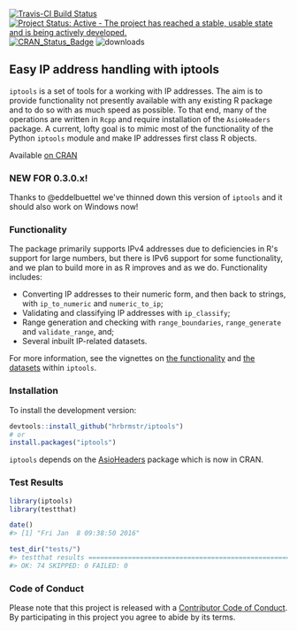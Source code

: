 
<!-- README.md is generated from README.Rmd. Please edit that file -->


[![Travis-CI Build Status](https://travis-ci.org/hrbrmstr/iptools.svg?branch=master)](https://travis-ci.org/hrbrmstr/iptools)
[![Project Status: Active - The project has reached a stable, usable state and is being actively developed.](http://www.repostatus.org/badges/0.1.0/active.svg)](http://www.repostatus.org/#active) 
[![CRAN_Status_Badge](http://www.r-pkg.org/badges/version/iptools)](http://cran.r-project.org/web/packages/iptools) 
![downloads](http://cranlogs.r-pkg.org/badges/grand-total/iptools)

## Easy IP address handling with iptools

`iptools` is a set of tools for a working with IP addresses. The aim is to provide functionality not presently available with any existing R package and to do so with as much speed as possible. To that end, many of the operations are written in `Rcpp` and require installation of the `AsioHeaders` package. A current, lofty goal is to mimic most of the functionality of the Python `iptools` module and make IP addresses first class R objects.

Available [on CRAN](http://cran.r-project.org/web/packages/iptools/)

### NEW FOR 0.3.0.x!

Thanks to @eddelbuettel we've thinned down this version of `iptools` and it should also work on Windows now!

### Functionality

The package primarily supports IPv4 addresses due to deficiencies in R's support for large numbers, but there is IPv6 support for some functionality, and we plan to build more in as R improves and as we do. Functionality includes:

-   Converting IP addresses to their numeric form, and then back to strings, with `ip_to_numeric` and `numeric_to_ip`;
-   Validating and classifying IP addresses with `ip_classify`;
-   Range generation and checking with `range_boundaries`, `range_generate` and `validate_range`, and;
-   Several inbuilt IP-related datasets.

For more information, see the vignettes on [the functionality](https://github.com/hrbrmstr/iptools/blob/master/vignettes/introduction_to_iptools.Rmd) and [the datasets](https://github.com/hrbrmstr/iptools/blob/master/vignettes/iptools_datasets.Rmd) within `iptools`.


### Installation

To install the development version:


```r
devtools::install_github("hrbrmstr/iptools")
# or
install.packages("iptools")
```

`iptools` depends on the [AsioHeaders](https://github.com/eddelbuettel/asioheaders) package which is now in CRAN.

### Test Results


```r
library(iptools)
library(testthat)

date()
#> [1] "Fri Jan  8 09:38:50 2016"

test_dir("tests/")
#> testthat results ===========================================================
#> OK: 74 SKIPPED: 0 FAILED: 0
```

### Code of Conduct

Please note that this project is released with a [Contributor Code of Conduct](CONDUCT.md). By participating in this project you agree to abide by its terms.
